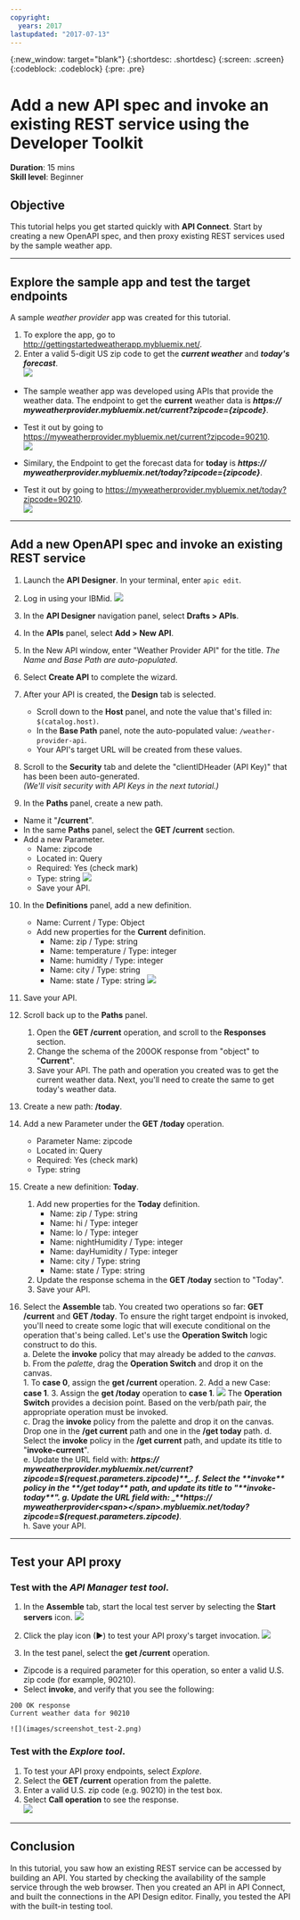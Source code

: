 ```yaml
---
copyright:
  years: 2017
lastupdated: "2017-07-13"
---
```


{:new_window: target="blank"}
{:shortdesc: .shortdesc}
{:screen: .screen}
{:codeblock: .codeblock}
{:pre: .pre}


# Add a new API spec and invoke an existing REST service using the Developer Toolkit
**Duration**: 15 mins  
**Skill level**: Beginner  


## Objective
This tutorial helps you get started quickly with **API Connect**. Start by creating a new OpenAPI spec, and then proxy existing REST services used by the sample weather app.

---


## Explore the sample app and test the target endpoints
A sample _weather provider_ app was created for this tutorial.
1. To explore the app, go to http://gettingstartedweatherapp.mybluemix.net/.  
2. Enter a valid 5-digit US zip code to get the _**current weather**_ and _**today's forecast**_.  
![](images/explore-weatherapp-1.png)

  - The sample weather app was developed using APIs that provide the weather data. The endpoint to get the **current** weather data is _**https:// myweatherprovider<span></span>.mybluemix.net/current?zipcode={zipcode}**_.
  - Test it out by going to https://myweatherprovider.mybluemix.net/current?zipcode=90210.  
  ![](images/explore-weatherapp-2.png)

  - Similary, the Endpoint to get the forecast data for **today** is _**https:// myweatherprovider<span></span>.mybluemix.net/today?zipcode={zipcode}**_.
  - Test it out by going to https://myweatherprovider.mybluemix.net/today?zipcode=90210.  
  ![](images/explore-weatherapp-3.png)

---

## Add a new OpenAPI spec and invoke an existing REST service
1. Launch the **API Designer**. In your terminal, enter `apic edit`.
2. Log in using your IBMid.
    ![](images/screenshot_apic-edit_login.png)
3. In the **API Designer** navigation panel, select **Drafts > APIs**.
4. In the **APIs** panel, select **Add > New API**.
5. In the New API window, enter "Weather Provider API" for the title. _The Name and Base Path are auto-populated_.  
6. Select **Create API** to complete the wizard.  

7. After your API is created, the **Design** tab is selected.
    - Scroll down to the **Host** panel, and note the value that's filled in: ```$(catalog.host)```.  
    - In the **Base Path** panel, note the auto-populated value: ```/weather-provider-api```.  
    - Your API's target URL will be created from these values.  

8. Scroll to the **Security** tab and delete the "clientIDHeader (API Key)" that has been been auto-generated.  
_(We'll visit security with API Keys in the next tutorial.)_  

9. In the **Paths** panel, create a new path.
  - Name it "**/current**".  
  - In the same **Paths** panel, select the **GET /current** section.  
  - Add a new Parameter.  
      - Name: zipcode
      - Located in: Query
      - Required: Yes (check mark)
      - Type: string
    ![](images/path-current-1.png)
      - Save your API.

10. In the **Definitions** panel, add a new definition.
    - Name: Current  /  Type: Object
    - Add new properties for the **Current** definition.
      - Name: zip         /  Type: string
      - Name: temperature /  Type: integer
      - Name: humidity    /  Type: integer
      - Name: city        /  Type: string
      - Name: state       /  Type: string
      ![](images/definition-current-1.png)

11. Save your API.  

12. Scroll back up to the **Paths** panel.
    1. Open the **GET /current** operation, and scroll to the **Responses** section.
    2. Change the schema of the 200OK response from "object" to "**Current**".
    3. Save your API.
The path and operation you created was to get the current weather data. Next, you'll need to create the same to get today's weather data.  

13. Create a new path: **/today**.

14. Add a new Parameter under the **GET /today** operation.
    - Parameter Name: zipcode
    - Located in: Query
    - Required: Yes (check mark)
    - Type: string  

15. Create a new definition: **Today**.
    1. Add new properties for the **Today** definition.
        - Name: zip / Type: string
        - Name: hi / Type: integer
        - Name: lo / Type: integer
        - Name: nightHumidity / Type: integer
        - Name: dayHumidity / Type: integer
        - Name: city / Type: string
        - Name: state / Type: string
    2. Update the response schema in the **GET /today** section to "Today".
    3. Save your API.

14. Select the **Assemble** tab. You created two operations so far: **GET /current** and **GET /today**. To ensure the right target endpoint is invoked, you'll need to create some logic that will execute conditional on the operation that's being called. Let's use the **Operation Switch** logic construct to do this.  
    a. Delete the **invoke** policy that may already be added to the _canvas_.  
    b. From the _palette_, drag the **Operation Switch** and drop it on the canvas.  
        1. To **case 0**, assign the **get /current** operation.
        2. Add a new Case: **case 1**.
        3. Assign the **get /today** operation to **case 1**.
    ![](images/assemble-1.png)
    The **Operation Switch** provides a decision point. Based on the verb/path pair, the appropriate operation must be invoked.  
    c. Drag the **invoke** policy from the palette and drop it on the canvas. Drop one in the **/get current** path and one in the **/get today** path.
    d. Select the **invoke** policy in the **/get current** path, and update its title to "**invoke-current**".  
    e. Update the URL field with: _**https:// myweatherprovider<span></span>.mybluemix.net/current?zipcode=$(request.parameters.zipcode)**_.
    f. Select the **invoke** policy in the **/get today** path, and update its title to "**invoke-today**".  
    g. Update the URL field with: _**https:// myweatherprovider<span></span>.mybluemix.net/today?zipcode=$(request.parameters.zipcode)**_.  
    h. Save your API.

---

## Test your API proxy

### Test with the _API Manager test tool_.
1. In the **Assemble** tab, start the local test server by selecting the **Start servers** icon.
    ![](images/screenshot_start-server-1.png)

2. Click the play icon (►) to test your API proxy's target invocation.
    ![](images/screenshot_test-0.png)

3. In the test panel, select the **get /current** operation.  
  - Zipcode is a required parameter for this operation, so enter a valid U.S. zip code (for example, 90210).  
  - Select **invoke**, and verify that you see the following:
  ```
  200 OK response
  Current weather data for 90210  
  ```
    ![](images/screenshot_test-2.png)  

### Test with the _Explore tool_.  
1. To test your API proxy endpoints, select _Explore_.
2. Select the **GET /current** operation from the palette.
3. Enter a valid U.S. zip code (e.g. 90210) in the test box.
4. Select **Call operation** to see the response.  
  ![](images/screenshot_explore.png)  
  
---

## Conclusion

In this tutorial, you saw how an existing REST service can be accessed by building an API. You started by checking the availability of the sample service through the web browser. Then you created an API in API Connect, and built the connections in the API Design editor. Finally, you tested the API with the built-in testing tool.



